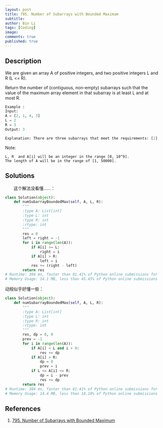 ```yaml
---
layout: post
title: 795. Number of Subarrays with Bounded Maximum
subtitle:
author: Bin Li
tags: [Coding]
image: 
comments: true
published: true
---
```


## Description
We are given an array A of positive integers, and two positive integers L and R (L <= R).

Return the number of (contiguous, non-empty) subarrays such that the value of the maximum array element in that subarray is at least L and at most R.

```python
Example :
Input: 
A = [2, 1, 4, 3]
L = 2
R = 3
Output: 3

Explanation: There are three subarrays that meet the requirements: [2], [2, 1], [3].
```
Note:
```
L, R  and A[i] will be an integer in the range [0, 10^9].
The length of A will be in the range of [1, 50000].
```

## Solutions
　　这个解法没看懂……：
```python
class Solution(object):
    def numSubarrayBoundedMax(self, A, L, R):
        """
        :type A: List[int]
        :type L: int
        :type R: int
        :rtype: int
        """
        res = 0
        left = right = -1
        for i in range(len(A)):
            if A[i] >= L:
                right = i
            if A[i] > R:
                left = i
            res += (right - left)
        return res
# Runtime: 304 ms, faster than 81.41% of Python online submissions for Number of Subarrays with Bounded Maximum.
# Memory Usage: 14.1 MB, less than 45.45% of Python online submissions for Number of Subarrays with Bounded Maximum.
```

动规似乎好懂一些：

```python
class Solution(object):
    def numSubarrayBoundedMax(self, A, L, R):
        """
        :type A: List[int]
        :type L: int
        :type R: int
        :rtype: int
        """
        res, dp = 0, 0
        prev = -1
        for i in range(len(A)):
            if A[i] < L and i > 0:
                res += dp
            if A[i] > R:
                dp = 0
                prev = i
            if L <= A[i] <= R:
                dp = i - prev
                res += dp
        return res
# Runtime: 304 ms, faster than 81.41% of Python online submissions for Number of Subarrays with Bounded Maximum.
# Memory Usage: 14.4 MB, less than 18.18% of Python online submissions for Number of Subarrays with Bounded Maximum.
```
## References
1. [795. Number of Subarrays with Bounded Maximum](https://leetcode.com/problems/number-of-subarrays-with-bounded-maximum/)